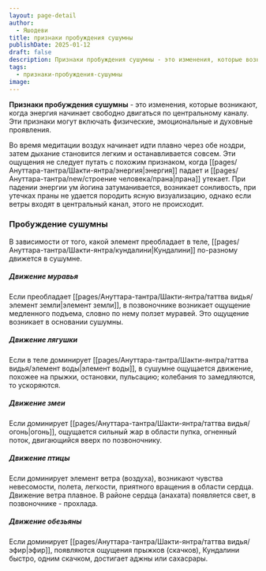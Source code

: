 ```yaml
---
layout: page-detail
author:
  - Яшодеви
title: признаки пробуждения сушумны
publishDate: 2025-01-12
draft: false
description: Признаки пробуждения сушумны - это изменения, которые возникают, когда энергия начинает свободно двигаться по центральному каналу. Эти признаки могут включать физические, эмоциональные и духовные проявления.
tags:
  - признаки-пробуждения-сушумны
image:
---
```

**Признаки пробуждения сушумны** - это изменения, которые возникают, когда энергия начинает свободно двигаться по центральному каналу. Эти признаки могут включать физические, эмоциональные и духовные проявления.

Во время медитации воздух начинает идти плавно через обе ноздри, затем дыхание становится легким и останавливается совсем. Эти ощущения не следует путать с похожим признаком, когда [[pages/Ануттара-тантра/Шакти-янтра/энергия|энергия]] падает и [[pages/Ануттара-тантра/new/строение человека/прана|прана]] утекает. При падении энергии ум йогина затуманивается, возникает сонливость, при утечках праны не удается породить ясную визуализацию, однако если ветры входят в центральный канал, этого не происходит. 

### Пробуждение сушумны 

В зависимости от того, какой элемент преобладает в теле, [[pages/Ануттара-тантра/Шакти-янтра/кундалини|Кундалини]] по-разному движется в сушумне. 

##### Движение муравья 
Если преобладает [[pages/Ануттара-тантра/Шакти-янтра/таттва видья/элемент земли|элемент земли]], в позвоночнике возникает ощущение медленного подъема, словно по нему ползет муравей. Это ощущение возникает в основании сушумны. 

##### Движение лягушки 
Если в теле доминирует [[pages/Ануттара-тантра/Шакти-янтра/таттва видья/элемент воды|элемент воды]], в сушумне ощущается движение, похожее на прыжки, остановки, пульсацию; колебания то замедляются, то ускоряются. 

##### Движение змеи 
Если доминирует [[pages/Ануттара-тантра/Шакти-янтра/таттва видья/огонь|огонь]], ощущается сильный жар в области пупка, огненный поток, двигающийся вверх по позвоночнику. 

##### Движение птицы 
Если доминирует элемент ветра (воздуха), возникают чувства невесомости, полета, легкости, приятного вращения в области сердца. Движение ветра плавное. В районе сердца (анахата) появляется свет, в позвоночнике - прохлада. 

##### Движение обезьяны 
Если доминирует [[pages/Ануттара-тантра/Шакти-янтра/таттва видья/эфир|эфир]], появляются ощущения прыжков (скачков), Кундалини быстро, одним скачком, достигает аджны или сахасрары.